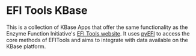 # EFI Tools KBase
This is a collection of KBase Apps that offer the same functionality as the Enzyme Function Initiative's [EFI Tools website](https://efi.igb.illinois.edu/). It uses [pyEFI](https://github.com/EnzymeFunctionInitiative/pyEFI) to access the core methods of EFITools and aims to integrate with data available on the KBase platform.
